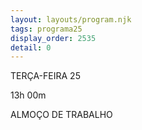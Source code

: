 ```yaml
---
layout: layouts/program.njk
tags: programa25
display_order: 2535
detail: 0
---
```

TERÇA-FEIRA 25  

13h 00m   

ALMOÇO DE TRABALHO
